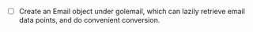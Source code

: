 - [ ] Create an Email object under golemail, which can lazily retrieve 
      email data points, and do convenient conversion.

